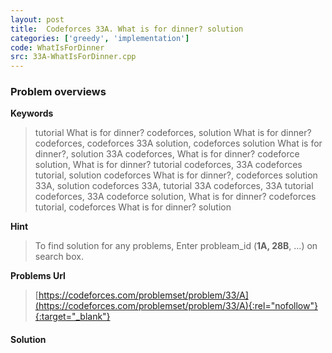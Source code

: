 ```yaml
---
layout: post
title:  Codeforces 33A. What is for dinner? solution
categories: ['greedy', 'implementation']
code: WhatIsForDinner
src: 33A-WhatIsForDinner.cpp
---
```

### **Problem overviews**

**Keywords**
> tutorial What is for dinner? codeforces, solution What is for dinner? codeforces, codeforces 33A solution, codeforces solution What is for dinner?, solution 33A codeforces, What is for dinner? codeforce solution, What is for dinner? tutorial codeforces, 33A codeforces tutorial, solution codeforces What is for dinner?, codeforces solution 33A, solution codeforces 33A, tutorial 33A codeforces, 33A tutorial codeforces, 33A codeforce solution, What is for dinner? codeforces tutorial, codeforces What is for dinner? solution

**Hint**
> To find solution for any problems, Enter probleam_id (**1A, 28B**, ...) on search box. 

**Problems Url**
> [https://codeforces.com/problemset/problem/33/A](https://codeforces.com/problemset/problem/33/A){:rel="nofollow"}{:target="_blank"}

#### **Solution**



